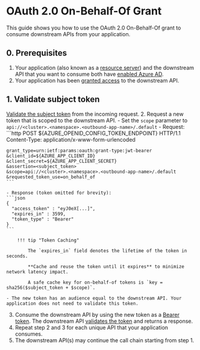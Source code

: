 # OAuth 2.0 On-Behalf-Of Grant
This guide shows you how to use the OAuth 2.0 On-Behalf-Of grant to consume downstream APIs from your application.

## 0. Prerequisites

1. Your application (also known as a [resource server](../concepts/actors.md#resource-server)) and the downstream API that you want to consume both have [enabled Azure AD](enable.md).
2. Your application has been [granted access](grant-access.md#pre-authorization) to the downstream API.


## 1. Validate subject token
[Validate the subject token](#token-validation) from the incoming request.
2. Request a new token that is scoped to the downstream API.
    - Set the `scope` parameter to `api://<cluster>.<namespace>.<outbound-app-name>/.default`
    - Request:
    ```http
    POST ${AZURE_OPENID_CONFIG_TOKEN_ENDPOINT} HTTP/1.1
    Content-Type: application/x-www-form-urlencoded

    grant_type=urn:ietf:params:oauth:grant-type:jwt-bearer
    &client_id=${AZURE_APP_CLIENT_ID}
    &client_secret=${AZURE_APP_CLIENT_SECRET}
    &assertion=<subject_token>
    &scope=api://<cluster>.<namespace>.<outbound-app-name>/.default
    &requested_token_use=on_behalf_of
    ```

    - Response (token omitted for brevity):
    ```json
    {
      "access_token" : "eyJ0eX[...]",
      "expires_in" : 3599,
      "token_type" : "Bearer"
    }
    ```

        !!! tip "Token Caching"

            The `expires_in` field denotes the lifetime of the token in seconds.
        
            **Cache and reuse the token until it expires** to minimize network latency impact.
        
            A safe cache key for on-behalf-of tokens is `key = sha256($subject_token + $scope)`.

    - The new token has an audience equal to the downstream API. Your application does not need to validate this token.

3. Consume the downstream API by using the new token as a [Bearer token](../concepts/tokens.md#bearer-token). The downstream API [validates the token](#token-validation) and returns a response.
4. Repeat step 2 and 3 for each unique API that your application consumes.
5. The downstream API(s) may continue the call chain starting from step 1.